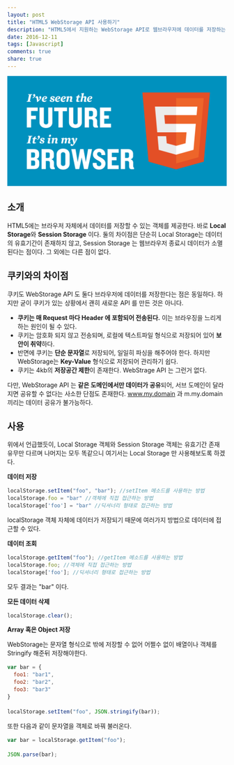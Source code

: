 ```yaml
---
layout: post
title: "HTML5 WebStorage API 사용하기"
description: "HTML5에서 지원하는 WebStorage API로 웹브라우저에 데이터를 저장하는 방법을 알아본다."
date: 2016-12-11
tags: [Javascript]
comments: true
share: true
---
```


![](/images/html5.png)

## 소개

HTML5에는 브라우저 자체에서 데이터를 저장할 수 있는 객체를 제공한다. 바로 **Local Storage**와 **Session Storage** 이다. 둘의 차이점은 단순히 Local Storage는 데이터의 유효기간이 존재하지 않고, Session Storage 는 웹브라우저 종료시 데이터가 소멸된다는 점이다. 그 외에는 다른 점이 없다.

## 쿠키와의 차이점

쿠키도 WebStorage API 도 둘다 브라우저에 데이터를 저장한다는 점은 동일하다. 하지만 굳이 쿠키가 있는 상황에서 괜히 새로운 API 를 만든 것은 아니다.

* **쿠키는 매 Request 마다 Header 에 포함되어 전송된다.** 이는 브라우징을 느리게 하는 원인이 될 수 있다.
* 쿠키는 암호화 되지 않고 전송되며, 로컬에 텍스트파일 형식으로 저장되어 있어 **보안이 취약**하다.
* 반면에 쿠키는 **단순 문자열**로 저장되어, 일일히 파싱을 해주어야 한다. 하지만 WebStorage는 **Key-Value** 형식으로 저장되어 관리하기 쉽다.
* 쿠키는 4kb의 **저장공간 제한**이 존재한다. WebStrage API 는 그런거 없다.

다만, WebStorage API 는 **같은 도메인에서만 데이터가 공유**되어, 서브 도메인이 달라지면 공유할 수 없다는 사소한 단점도 존재한다. www.my.domain 과 m.my.domain 끼리는 데이터 공유가 불가능하다.

## 사용

위에서 언급했듯이, Local Storage 객체와 Session Storage 객체는 유효기간 존재 유무만 다르며 나머지는 모두 똑같으니 여기서는 Local Storage 만 사용해보도록 하겠다.

**데이터 저장**

```javascript
localStorage.setItem("foo", "bar"); //setItem 메소드를 사용하는 방법
localStorage.foo = "bar" //객체에 직접 접근하는 방법
localStorage['foo'] = "bar" //딕셔너리 형태로 접근하는 방법
```

localStorage 객체 자체에 데이터가 저장되기 때문에 여러가지 방법으로 데이터에 접근할 수 있다.

**데이터 조회**

```javascript
localStorage.getItem("foo"); //getItem 메소드를 사용하는 방법
localStorage.foo; //객체에 직접 접근하는 방법
localStorage['foo']; //딕셔너리 형태로 접근하는 방법
```

모두 결과는 "bar" 이다.

**모든 데이터 삭제**

```javascript
localStorage.clear();
```

**Array 혹은 Object 저장**

WebStorage는 문자열 형식으로 밖에 저장할 수 없어 어쩔수 없이 배열이나 객체를 Stringify 해준뒤 저장해야한다.

```javascript
var bar = {
  foo1: "bar1",
  foo2: "bar2",
  foo3: "bar3"
}

localStorage.setItem("foo", JSON.stringify(bar));
```

또한 다음과 같이 문자열을 객체로 바꿔 불러온다.

```javascript
var bar = localStorage.getItem("foo");

JSON.parse(bar);
```
